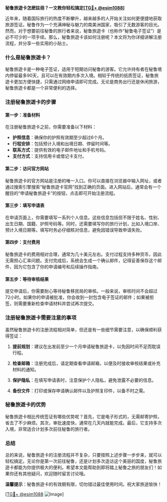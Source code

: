 **秘鲁旅遊卡怎麽註冊？一文教你轻松搞定[[TG💪+ @esim1088](https://t.me/s/esim1088)]**

近年来，随着国际旅行的热度不断攀升，越来越多的人开始关注如何更便捷地获取旅游签证。秘鲁作为一个充满神秘与魅力的南美洲国家，吸引了无数游客的目光。然而，对于想要前往秘鲁的旅行者来说，秘鲁旅遊卡（也称作“秘鲁电子签证”）是必不可少的一项手续。那么，秘鲁旅遊卡该如何注册呢？本文将为你详细讲解注册流程，并分享一些实用的小贴士。

### 什么是秘鲁旅遊卡？

秘鲁旅遊卡是一种电子签证，适用于短期访问秘鲁的游客。它允许持有者在秘鲁境内停留最多90天，且可以在有效期内多次入境。相较于传统的纸质签证，秘鲁旅遊卡更加方便快捷，只需通过网络申请即可完成。无论是商务出行还是休闲旅游，秘鲁旅遊卡都是一个非常便利的选择。

### 注册秘鲁旅遊卡的步骤

#### 第一步：准备材料

在注册秘鲁旅遊卡之前，你需要准备以下材料：
- **护照信息**：确保你的护照有效期至少超过6个月。
- **行程安排**：包括预计入境和出境日期、停留时间等。
- **联系方式**：提供有效的电子邮件地址和手机号码。
- **支付方式**：支持信用卡或借记卡支付。

#### 第二步：访问官方网站

秘鲁旅遊卡的官方网站是注册的唯一入口。你可以直接在浏览器中输入网址，或者通过搜索引擎搜索“秘鲁旅遊卡官网”找到正确的页面。进入网站后，通常会有一个醒目的“申请秘鲁旅遊卡”的按钮，点击即可开始注册流程。

#### 第三步：填写申请表

在申请页面上，你需要填写一系列个人信息。这些信息包括但不限于姓名、性别、出生日期、国籍、护照号码等。同时，还需要填写你的旅行计划，比如入境口岸、预计入境日期等。填写时务必仔细核对信息，避免因错误导致申请失败。

#### 第四步：支付费用

秘鲁旅遊卡的费用相对合理，通常为几十美元左右。支付过程支持多种货币，因此无需担心汇率问题。支付完成后，系统会生成一个确认邮件，记得妥善保存这个邮件，因为它包含了你的申请编号和后续操作指南。

#### 第五步：等待审核结果

提交申请后，你需要耐心等待秘鲁移民局的审核。一般来说，审核时间不会超过72小时。如果你的申请被批准，你会收到一封包含电子签证的邮件；如果被拒签，则需要重新检查申请材料并尝试再次提交。

### 注册秘鲁旅遊卡需要注意的事项

虽然秘鲁旅遊卡的注册流程相对简单，但还是有一些细节需要注意，以确保顺利获得签证：

1. **提前规划**：建议在出发前至少一个月申请秘鲁旅遊卡，以免因时间不足而耽误行程。
   
2. **检查邮箱**：注册完成后，请定期查看申请邮箱，以便及时接收审核结果或补充材料的通知。

3. **保护隐私**：在填写申请表时，注意保护个人隐私，避免泄露不必要的信息。

4. **备份文件**：打印或保存申请确认邮件以及护照复印件，以备不时之需。

### 秘鲁旅遊卡的优势

秘鲁旅遊卡相比传统签证有哪些优势呢？首先，它是电子形式的，无需邮寄护照，省去了不少麻烦。其次，审批速度快，通常在几天内就能完成。最后，它支持多次入境，非常适合计划多次前往秘鲁的旅行者。

### 总结

总的来说，秘鲁旅遊卡的注册流程并不复杂，只要按照上述步骤一步步来，就可以轻松搞定。无论你是第一次前往秘鲁，还是计划多次造访这个美丽的国度，秘鲁旅遊卡都能为你提供极大的便利。希望本文能帮助到即将踏上秘鲁之旅的朋友们！如果你还有其他疑问，欢迎随时留言讨论哦。

**温馨提示**：秘鲁旅遊卡的有效期有限，切勿错过最佳使用时间。祝大家旅途愉快！

[[TG💪+ @esim1088](https://t.me/s/esim1088) ![Image](https://i.postimg.cc/4NQfJmqS/Snipaste-2025-05-13-00-14-12.png)]